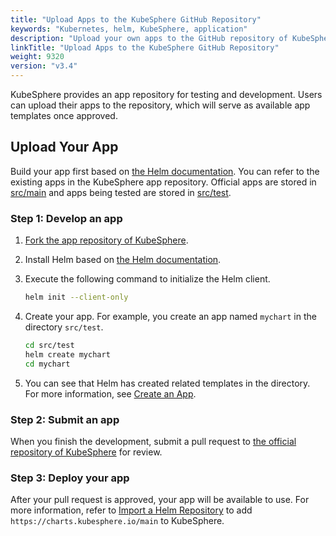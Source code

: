 ```yaml
---
title: "Upload Apps to the KubeSphere GitHub Repository"
keywords: "Kubernetes, helm, KubeSphere, application"
description: "Upload your own apps to the GitHub repository of KubeSphere."
linkTitle: "Upload Apps to the KubeSphere GitHub Repository"
weight: 9320
version: "v3.4"
---
```


KubeSphere provides an app repository for testing and development. Users can upload their apps to the repository, which will serve as available app templates once approved.

## Upload Your App

Build your app first based on [the Helm documentation](https://helm.sh/docs/topics/charts/). You can refer to the existing apps in the KubeSphere app repository. Official apps are stored in [src/main](https://github.com/kubesphere/helm-charts/tree/master/src/main) and apps being tested are stored in [src/test](https://github.com/kubesphere/helm-charts/tree/master/src/test).

### Step 1: Develop an app

1. [Fork the app repository of KubeSphere](https://github.com/kubesphere/helm-charts/fork).

2. Install Helm based on [the Helm documentation](https://helm.sh/docs/intro/install/).

3. Execute the following command to initialize the Helm client.

   ```bash
   helm init --client-only
   ```

4. Create your app. For example, you create an app named `mychart` in the directory `src/test`.

   ```bash
   cd src/test
   helm create mychart
   cd mychart
   ```

5. You can see that Helm has created related templates in the directory. For more information, see [Create an App](../../../application-store/app-developer-guide/helm-developer-guide/#create-an-app).

### Step 2: Submit an app

When you finish the development, submit a pull request to [the official repository of KubeSphere](https://github.com/kubesphere/helm-charts) for review.

### Step 3: Deploy your app

After your pull request is approved, your app will be available to use. For more information, refer to [Import a Helm Repository](../import-helm-repository/) to add `https://charts.kubesphere.io/main` to KubeSphere.

